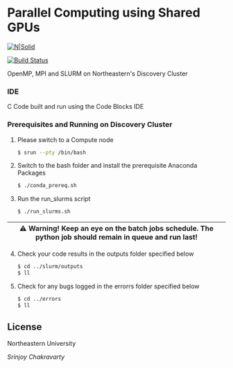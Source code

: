 # Parallel Computing using Shared GPUs 

[![N|Solid](https://cldup.com/dTxpPi9lDf.thumb.png)](https://nodesource.com/products/nsolid)

[![Build Status](https://travis-ci.org/joemccann/dillinger.svg?branch=master)](https://travis-ci.org/joemccann/dillinger)

OpenMP, MPI and SLURM on Northeastern's Discovery Cluster

### IDE 

C Code built and run using the Code Blocks IDE

### Prerequisites and Running on Discovery Cluster

1. Please switch to a Compute node 
    ```sh
    $ srun --pty /bin/bash
    ```
2. Switch to the bash folder and install the prerequisite Anaconda Packages
    ```sh
    $ ./conda_prereq.sh
    ```

3. Run the run_slurms script
    ```sh
    $ ./run_slurms.sh
    ```
    
| :warning: Warning! Keep an eye on the batch jobs schedule. The python job should remain in queue and run last! |
| --- |

4. Check your code results in the outputs folder specified below
    ```sh
    $ cd ../slurm/outputs
    $ ll
    ```
    
5. Check for any bugs logged in the errorrs folder specified below
    ```sh
    $ cd ../errors
    $ ll
    ```

License
----

Northeastern University

_Srinjoy Chakravarty_
